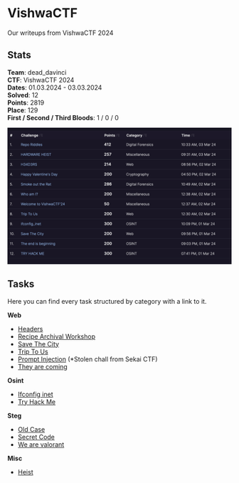# VishwaCTF

Our writeups from VishwaCTF 2024
## Stats

**Team**: dead_davinci <br>
**CTF**: VishwaCTF 2024 <br>
**Dates**: 01.03.2024 - 03.03.2024 <br>
**Solved**: 12 <br>
**Points**: 2819 <br>
**Place**: 129 <br>
**First / Second / Third Bloods**: 1 / 0 / 0 <br>

![](assets/vishwa-results.png)

## Tasks

Here you can find every task structured by category with a link to it.

**Web**
- [Headers](web/headers/readme.md)
- [Recipe Archival Workshop](web/raw/readme.md)
- [Save The City](web/save-the-city/readme.md)
- [Trip To Us](web/trip-to-us/readme.md)
- [Prompt Injection](https://ctftime.org/writeup/35786) (*Stolen chall from Sekai CTF)
- [They are coming](web/they-are-coming/readme.md)

**Osint**
- [Ifconfig inet](osint/ifconfig-inet/readme.md)
- [Try Hack Me](osint/try-hack-me/readme.md)

**Steg**
- [Old Case](steg/old-case/readme.md)
- [Secret Code](steg/secret-code/readme.md)
- [We are valorant](steg/we-are-valorant/readme.md)

**Misc**
- [Heist](misc/heist/readme.md)



